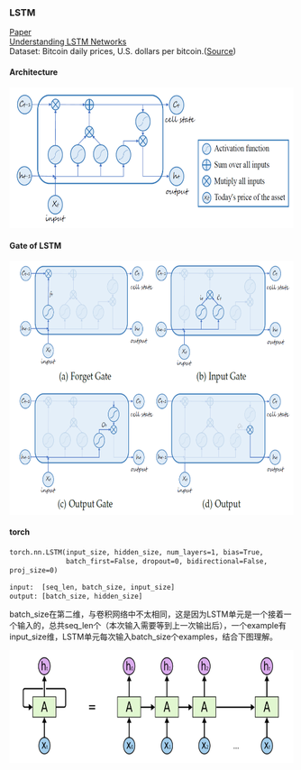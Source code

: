### LSTM
[Paper](http://www.bioinf.jku.at/publications/older/2604.pdf)  
[Understanding LSTM Networks](http://colah.github.io/posts/2015-08-Understanding-LSTMs/)  
Dataset: Bitcoin daily prices, U.S. dollars per bitcoin.([Source](https://www.nasdaq.com/)) 

#### Architecture
<div align='center'>
  <img src='https://github.com/Luxlios/Figure/blob/main/CNN/lstm.png'height=250>
</div>

#### Gate of LSTM
<div align='center'>
  <img src='https://github.com/Luxlios/Figure/blob/main/CNN/lstm_parts.png'height=450>
</div>

#### torch
```
torch.nn.LSTM(input_size, hidden_size, num_layers=1, bias=True,    
              batch_first=False, dropout=0, bidirectional=False, proj_size=0)
```
```
input:  [seq_len, batch_size, input_size]  
output: [batch_size, hidden_size]
```
batch_size在第二维，与卷积网络中不太相同，这是因为LSTM单元是一个接着一个输入的，总共seq_len个（本次输入需要等到上一次输出后），一个example有input_size维，LSTM单元每次输入batch_size个examples，结合下图理解。
<div align='center'>
  <img src='https://github.com/Luxlios/Figure/blob/main/CNN/lstm_fun.png'height=200>
</div>
